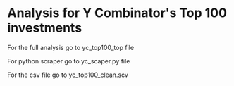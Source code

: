 # Analysis for Y Combinator's Top 100 investments

For the full analysis go to yc_top100_top file 

For python scraper go to yc_scaper.py file

For the csv file go to yc_top100_clean.scv
